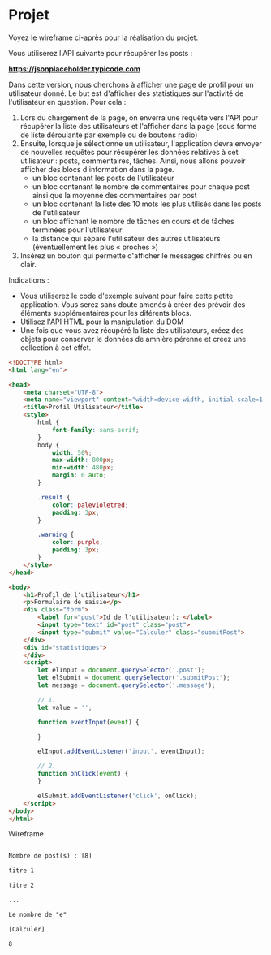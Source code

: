 # Projet

Voyez le wireframe ci-après pour la réalisation du projet.

Vous utiliserez l'API suivante pour récupérer les posts :

**https://jsonplaceholder.typicode.com**

Dans cette version, nous cherchons à afficher une page de profil pour un utilisateur donné.
Le but est d'afficher des statistiques sur l'activité de l'utilisateur en question.
Pour cela :

1. Lors du chargement de la page, on enverra une requête vers l'API pour récupérer la liste des utilisateurs et l'afficher dans la page (sous forme de liste déroulante par exemple ou de boutons radio)
2. Ensuite, lorsque je sélectionne un utilisateur, l'application devra envoyer de nouvelles requêtes pour récupérer les données relatives à cet utilisateur : posts, commentaires, tâches. Ainsi, nous allons pouvoir afficher des blocs d'information dans la page.
    - un bloc contenant les posts de l'utilisateur
    - un bloc contenant le nombre de commentaires pour chaque post ainsi que la moyenne des commentaires par post
    - un bloc contenant la liste des 10 mots les plus utilisés dans les posts de l'utilisateur
    - un bloc affichant le nombre de tâches en cours et de tâches terminées pour l'utilisateur
    - la distance qui sépare l'utilisateur des autres utilisateurs (éventuellement les plus « proches »)
3. Insérez un  bouton qui permette d'afficher le messages chiffrés ou en clair.

Indications :
- Vous utiliserez le code d'exemple suivant pour faire cette petite application. Vous serez sans doute amenés à créer des prévoir des éléments supplémentaires pour les diférents blocs.
- Utilisez l'API HTML pour la manipulation du DOM
- Une fois que vous avez récupéré la liste des utilisateurs, créez des objets pour conserver le données de amnière pérenne et créez une collection à cet effet.

```html
<!DOCTYPE html>
<html lang="en">

<head>
    <meta charset="UTF-8">
    <meta name="viewport" content="width=device-width, initial-scale=1.0">
    <title>Profil Utilisateur</title>
    <style>
        html {
            font-family: sans-serif;
        }
        body {
            width: 50%;
            max-width: 800px;
            min-width: 480px;
            margin: 0 auto;
        }

        .result {
            color: palevioletred;
            padding: 3px;
        }

        .warning {
            color: purple;
            padding: 3px;
        }
    </style>
</head>

<body>
    <h1>Profil de l'utilisateur</h1>
    <p>Formulaire de saisie</p>
    <div class="form">
        <label for="post">Id de l'utilisateur): </label>
        <input type="text" id="post" class="post">
        <input type="submit" value="Calculer" class="submitPost">
    </div>
    <div id="statistiques">
    </div>
    <script>
        let elInput = document.querySelector('.post');
        let elSubmit = document.querySelector('.submitPost');
        let message = document.querySelector('.message');

        // 1.
        let value = '';

        function eventInput(event) {

        }

        elInput.addEventListener('input', eventInput);

        // 2.
        function onClick(event) {
        }

        elSubmit.addEventListener('click', onClick);
    </script>
</body>
</html>
```

Wireframe

```txt

Nombre de post(s) : [8]

titre 1

titre 2

...

Le nombre de "e"

[Calculer]

8

```
